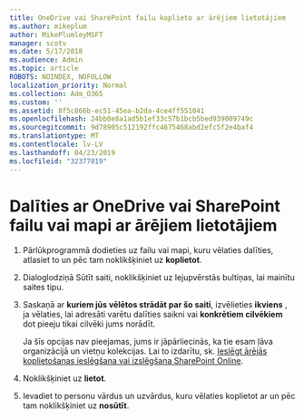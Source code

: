 ```yaml
---
title: OneDrive vai SharePoint failu koplieto ar ārējiem lietotājiem
ms.author: mikeplum
author: MikePlumleyMSFT
manager: scotv
ms.date: 5/17/2018
ms.audience: Admin
ms.topic: article
ROBOTS: NOINDEX, NOFOLLOW
localization_priority: Normal
ms.collection: Adm_O365
ms.custom: ''
ms.assetid: 8f5c866b-ec51-45ea-b2da-4ce4ff551041
ms.openlocfilehash: 24bb0e8a1ad5b1ef33c57b1bcb5bed939009749c
ms.sourcegitcommit: 9d78905c512192ffc4675468abd2efc5f2e4baf4
ms.translationtype: MT
ms.contentlocale: lv-LV
ms.lasthandoff: 04/23/2019
ms.locfileid: "32377819"
---
```

# <a name="share-a-onedrive-or-sharepoint-file-or-folder-with-external-users"></a>Dalīties ar OneDrive vai SharePoint failu vai mapi ar ārējiem lietotājiem

1. Pārlūkprogrammā dodieties uz failu vai mapi, kuru vēlaties dalīties, atlasiet to un pēc tam noklikšķiniet uz **koplietot**.
    
2. Dialoglodziņā Sūtīt saiti, noklikšķiniet uz lejupvērstās bultiņas, lai mainītu saites tipu.
    
3. Saskaņā ar **kuriem jūs vēlētos strādāt par šo saiti**, izvēlieties **ikviens** , ja vēlaties, lai adresāti varētu dalīties saikni vai **konkrētiem cilvēkiem** dot pieeju tikai cilvēki jums norādīt. 
    
    Ja šīs opcijas nav pieejamas, jums ir jāpārliecinās, ka tie esam ļāva organizācijā un vietņu kolekcijas. Lai to izdarītu, sk. [Ieslēgt ārējās koplietošanas ieslēgšana vai izslēgšana SharePoint Online](https://go.microsoft.com/fwlink/?linkid=866426).
    
4. Noklikšķiniet uz **lietot**.
    
5. Ievadiet to personu vārdus un uzvārdus, kuru vēlaties koplietot ar un pēc tam noklikšķiniet uz **nosūtīt**.
    

